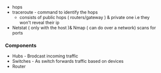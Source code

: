 - hops
- traceroute - command to identify the hops
	- consists of public hops ( routers/gateway ) & private one i.e they won't reveal their ip
- Netstat ( only with the host )& Nmap ( can do over a network) scans for ports 


### Components
- Hubs - Brodcast incoming traffic
- Switches - As switch forwards traffic based on devices
- Router


